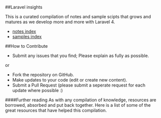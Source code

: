 ##Laravel insights


This is a curated compilation of notes and sample scipts that grows and matures as we develop more and more with Laravel 4.

* [notes index](https://github.com/outboundexplorer/laravel-insights/blob/master/notes_index.md)
* [samples index](https://github.com/outboundexplorer/laravel-insights/blob/master/samples_index.md)



##How to Contribute
* Submit any issues that you find; Please explain as fully as possible.

or

* Fork the repository on GitHub.
* Make updates to your code (edit or create new content).
* Submit a Pull Request (please submit a seperate request for each update where possible :)

####Further reading
As with any compilation of knowledge, resources are borrowed, absorbed and put back together.  Here is a list of some of the great resources that have helped this compilation. 

